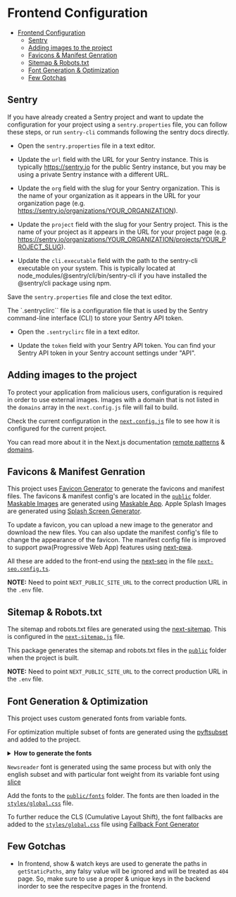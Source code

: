 # Frontend Configuration

- [Frontend Configuration](#frontend-configuration)
  - [Sentry](#sentry)
  - [Adding images to the project](#adding-images-to-the-project)
  - [Favicons \& Manifest Genration](#favicons--manifest-genration)
  - [Sitemap \& Robots.txt](#sitemap--robotstxt)
  - [Font Generation \& Optimization](#font-generation--optimization)
  - [Few Gotchas](#few-gotchas)

## Sentry

If you have already created a Sentry project and want to update the
configuration for your project using a `sentry.properties` file, you can follow
these steps, or run `sentry-cli` commands following the sentry docs directly.

- Open the `sentry.properties` file in a text editor.

- Update the `url` field with the URL for your Sentry instance. This is
  typically <https://sentry.io> for the public Sentry instance, but you may be
  using a private Sentry instance with a different URL.

- Update the `org` field with the slug for your Sentry organization. This is the
  name of your organization as it appears in the URL for your organization page
  (e.g. <https://sentry.io/organizations/YOUR_ORGANIZATION>).

- Update the `project` field with the slug for your Sentry project. This is the
  name of your project as it appears in the URL for your project page (e.g.
  <https://sentry.io/organizations/YOUR_ORGANIZATION/projects/YOUR_PROJECT_SLUG>).

- Update the `cli.executable` field with the path to the sentry-cli executable
  on your system. This is typically located at
  node_modules/@sentry/cli/bin/sentry-cli if you have installed the @sentry/cli
  package using npm.

Save the `sentry.properties` file and close the text editor.

The `.sentryclirc`` file is a configuration file that is used by the Sentry
command-line interface (CLI) to store your Sentry API token.

- Open the `.sentryclirc` file in a text editor.

- Update the `token` field with your Sentry API token. You can find your Sentry
  API token in your Sentry account settings under "API".

## Adding images to the project

To protect your application from malicious users, configuration is required in
order to use external images. Images with a domain that is not listed in the
`domains` array in the `next.config.js` file will fail to build.

Check the current configuration in the [`next.config.js`](../next.config.js)
file to see how it is configured for the current project.

You can read more about it in the Next.js documentation
[remote patterns](https://nextjs.org/docs/api-reference/next/image#remote-patterns)
& [domains](https://nextjs.org/docs/api-reference/next/image#domains).

## Favicons & Manifest Genration

This project uses [Favicon Generator](https://realfavicongenerator.net/) to
generate the favicons and manifest files. The favicons & manifest config's are
located in the [`public`](../public) folder.
[Maskable Images](https://web.dev/maskable-icon/) are generated using
[Maskable App](https://maskable.app/editor). Apple Splash Images are generated
using
[Splash Screen Generator](https://progressier.com/pwa-icons-and-ios-splash-screen-generator).

To update a favicon, you can upload a new image to the generator and download
the new files. You can also update the manifest config's file to change the
appearance of the favicon. The manifest config file is improved to support
pwa(Progressive Web App) features using
[next-pwa](https://github.com/shadowwalker/next-pwa).

All these are added to the front-end using the
[next-seo](https://github.com/garmeeh/next-seo) in the file
[`next-seo.config.ts`](../next-seo.config.ts).

**NOTE:** Need to point `NEXT_PUBLIC_SITE_URL` to the correct production URL in
the `.env` file.

## Sitemap & Robots.txt

The sitemap and robots.txt files are generated using the
[next-sitemap](https://github.com/iamvishnusankar/next-sitemap). This is
configured in the [`next-sitemap.js`](../next-sitemap.config.cjs) file.

This package generates the sitemap and robots.txt files in the
[`public`](../public) folder when the project is built.

**NOTE:** Need to point `NEXT_PUBLIC_SITE_URL` to the correct production URL in
the `.env` file.

## Font Generation & Optimization

This project uses custom generated fonts from variable fonts.

For optimization multiple subset of fonts are generated using the
[pyftsubset](https://markoskon.com/creating-font-subsets/#multiple-subsets-by-script)
and added to the project.

<details> <summary> <b>How to generate the fonts</b> </summary>

```sh
pyftsubset\
  Inter.var.woff2 \
  --output-file="Inter.var-english.woff2" \
  --flavor=woff2 \
  --layout-features="kern,liga,clig,calt,ccmp,locl,mark,mkmk,\
  onum,pnum,smcp,c2sc,frac,lnum,tnum,subs,sups,\
  cswh,dlig,ss01,ss03,zero"\
  --unicodes="U+0000-00A0,U+00A2-00A9,U+00AC-00AE,U+00B0-00B7,\
  U+00B9-00BA,U+00BC-00BE,U+00D7,U+00F7,U+2000-206F,U+2074,U+20AC,\
  U+2122,U+2190-21BB,U+2212,U+2215,U+F8FF,U+FEFF,U+FFFD" &&
pyftsubset\
  Inter.var.woff2 \
  --output-file="Inter.var-rest-latin.woff2" \
  --flavor=woff2 \
  --layout-features="kern,liga,clig,calt,ccmp,locl,mark,mkmk,\
  onum,pnum,smcp,c2sc,frac,lnum,tnum,subs,sups,\
  cswh,dlig,ss01,ss03,zero"\
  --unicodes="U+00A1,U+00AA-00AB,U+00AF,U+00B8,U+00BB,U+00BF-00D6,\
  U+00D8-00F6,U+00F8-00FF,U+0131,U+0152-0153,U+02B0-02FF" &&
pyftsubset\
  Inter.var.woff2 \
  --output-file="Inter.var-latin-extended-a.woff2" \
  --flavor=woff2 \
  --layout-features="kern,liga,clig,calt,ccmp,locl,mark,mkmk,\
  onum,pnum,smcp,c2sc,frac,lnum,tnum,subs,sups,\
  cswh,dlig,ss01,ss03,zero"\
  --unicodes="U+0100-0130,U+0132-0151,U+0154-017F" &&
pyftsubset\
  Inter.var.woff2 \
  --output-file="Inter.var-latin-extended-b.woff2" \
  --flavor=woff2 \
  --layout-features="kern,liga,clig,calt,ccmp,locl,mark,mkmk,\
  onum,pnum,smcp,c2sc,frac,lnum,tnum,subs,sups,\
  cswh,dlig,ss01,ss03,zero"\
  --unicodes="U+0180-024F" &&
pyftsubset\
  Inter.var.woff2 \
  --output-file="Inter.var-latin-extended-additional.woff2" \
  --flavor=woff2 \
  --layout-features="kern,liga,clig,calt,ccmp,locl,mark,mkmk,\
  onum,pnum,smcp,c2sc,frac,lnum,tnum,subs,sups,\
  cswh,dlig,ss01,ss03,zero"\
  --unicodes="U+1E00-1EFF" &&
pyftsubset\
  Inter.var.woff2 \
  --output-file="Inter.var-rest.woff2" \
  --flavor=woff2 \
  --layout-features="kern,liga,clig,calt,ccmp,locl,mark,mkmk,\
  onum,pnum,smcp,c2sc,frac,lnum,tnum,subs,sups,\
  cswh,dlig,ss01,ss03,zero"\
  --unicodes="U+0259,U+0300-03C0,U+2070-2073,U+2075-20AB,\
  U+20AD-2121,U+2123-218F,U+21BC-2211,U+2213-2214,U+2216-F8FE,\
  U+FB01-FB02"
```

</details>

`Newsreader` font is generated using the same process but with only the english
subset and with particular font weight from its variable font using
[slice](https://github.com/source-foundry/Slice)

Add the fonts to the [`public/fonts`](../public/fonts) folder. The fonts are
then loaded in the [`styles/global.css`](../src/styles/global.css) file.

To further reduce the CLS (Cumulative Layout Shift), the font fallbacks are
added to the [`styles/global.css`](../src/styles/global.css) file using
[Fallback Font Generator](https://screenspan.net/fallback)

## Few Gotchas

- In frontend, show & watch keys are used to generate the paths in
  `getStaticPaths`, any falsy value will be ignored and will be treated as `404`
  page. So, make sure to use a proper & unique keys in the backend inorder to
  see the respecitve pages in the frontend.
